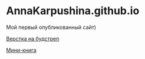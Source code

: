 

# AnnaKarpushina.github.io
Мой первый опубликованный сайт)

[Верстка на будстреп](https://annakarpushina.github.io/Верстка%20будстреп/)

[Мини-книга](https://annakarpushina.github.io/Мини-книга/) 


